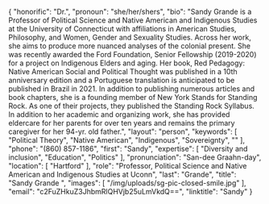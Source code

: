 {
  "honorific": "Dr.",
  "pronoun": "she/her/shers",
  "bio": "Sandy Grande is a Professor of Political Science and Native American and Indigenous Studies at the University of Connecticut with affiliations in American Studies, Philosophy, and Women, Gender and Sexuality Studies. Across her work, she aims to produce more nuanced analyses of the colonial present. She was recently awarded the Ford Foundation, Senior Fellowship (2019-2020) for a project on Indigenous Elders and aging. Her book, Red Pedagogy: Native American Social and Political Thought was published in a 10th anniversary edition and a Portuguese translation is anticipated to be published in Brazil in 2021. In addition to publishing numerous articles and book chapters, she is a founding member of New York Stands for Standing Rock. As one of their projects, they published the Standing Rock Syllabus. In addition to her academic and organizing work, she has provided eldercare for her parents for over ten years and remains the primary caregiver for her 94-yr. old father.",
  "layout": "person",
  "keywords": [
    "Political Theory",
    "Native American",
    "Indigenous",
    "Sovereignty",
    ""
  ],
  "phone": "(860) 857-1186",
  "first": "Sandy",
  "expertise": [
    "Diversity and inclusion",
    "Education",
    "Politics"
  ],
  "pronunciation": "San-dee Graahn-day",
  "location": [
    "Hartford"
  ],
  "role": "Professor, Political Science and Native American and Indigenous Studies at Uconn",
  "last": "Grande",
  "title": "Sandy Grande ",
  "images": [
    "/img/uploads/sg-pic-closed-smile.jpg"
  ],
  "email": "c2FuZHkuZ3JhbmRlQHVjb25uLmVkdQ==",
  "linktitle": "Sandy"
}